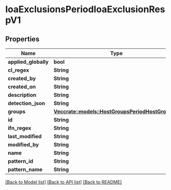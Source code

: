 # IoaExclusionsPeriodIoaExclusionRespV1

## Properties

Name | Type | Description | Notes
------------ | ------------- | ------------- | -------------
**applied_globally** | **bool** |  | 
**cl_regex** | **String** |  | 
**created_by** | **String** |  | 
**created_on** | **String** |  | 
**description** | **String** |  | 
**detection_json** | **String** |  | 
**groups** | [**Vec<crate::models::HostGroupsPeriodHostGroupV1>**](host_groups.HostGroupV1.md) |  | 
**id** | **String** |  | 
**ifn_regex** | **String** |  | 
**last_modified** | **String** |  | 
**modified_by** | **String** |  | 
**name** | **String** |  | 
**pattern_id** | **String** |  | 
**pattern_name** | **String** |  | 

[[Back to Model list]](../README.md#documentation-for-models) [[Back to API list]](../README.md#documentation-for-api-endpoints) [[Back to README]](../README.md)


